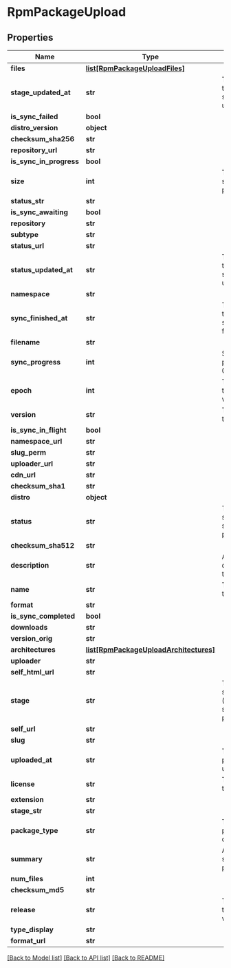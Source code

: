 # RpmPackageUpload

## Properties
Name | Type | Description | Notes
------------ | ------------- | ------------- | -------------
**files** | [**list[RpmPackageUploadFiles]**](RpmPackageUploadFiles.md) |  | [optional] 
**stage_updated_at** | **str** | The datetime the package stage was updated at. | [optional] 
**is_sync_failed** | **bool** |  | [optional] 
**distro_version** | **object** |  | [optional] 
**checksum_sha256** | **str** |  | [optional] 
**repository_url** | **str** |  | [optional] 
**is_sync_in_progress** | **bool** |  | [optional] 
**size** | **int** | The calculated size of the package. | [optional] 
**status_str** | **str** |  | [optional] 
**is_sync_awaiting** | **bool** |  | [optional] 
**repository** | **str** |  | [optional] 
**subtype** | **str** |  | [optional] 
**status_url** | **str** |  | [optional] 
**status_updated_at** | **str** | The datetime the package status was updated at. | [optional] 
**namespace** | **str** |  | [optional] 
**sync_finished_at** | **str** | The datetime the package sync was finished at. | [optional] 
**filename** | **str** |  | [optional] 
**sync_progress** | **int** | Synchronisation progress (from 0-100) | [optional] 
**epoch** | **int** | The epoch of the package version (if any). | [optional] 
**version** | **str** | The version of this package. | [optional] 
**is_sync_in_flight** | **bool** |  | [optional] 
**namespace_url** | **str** |  | [optional] 
**slug_perm** | **str** |  | [optional] 
**uploader_url** | **str** |  | [optional] 
**cdn_url** | **str** |  | [optional] 
**checksum_sha1** | **str** |  | [optional] 
**distro** | **object** |  | [optional] 
**status** | **str** | The synchronisation status of the package. | [optional] 
**checksum_sha512** | **str** |  | [optional] 
**description** | **str** | A textual description of this package. | [optional] 
**name** | **str** | The name of this package. | [optional] 
**format** | **str** |  | [optional] 
**is_sync_completed** | **bool** |  | [optional] 
**downloads** | **str** |  | [optional] 
**version_orig** | **str** |  | [optional] 
**architectures** | [**list[RpmPackageUploadArchitectures]**](RpmPackageUploadArchitectures.md) |  | [optional] 
**uploader** | **str** |  | [optional] 
**self_html_url** | **str** |  | [optional] 
**stage** | **str** | The synchronisation (in progress) stage of the package. | [optional] 
**self_url** | **str** |  | [optional] 
**slug** | **str** |  | [optional] 
**uploaded_at** | **str** | The date this package was uploaded. | [optional] 
**license** | **str** | The license of this package. | [optional] 
**extension** | **str** |  | [optional] 
**stage_str** | **str** |  | [optional] 
**package_type** | **str** | The type of package contents. | [optional] 
**summary** | **str** | A one-liner synopsis of this package. | [optional] 
**num_files** | **int** |  | [optional] 
**checksum_md5** | **str** |  | [optional] 
**release** | **str** | The release of the package version (if any). | [optional] 
**type_display** | **str** |  | [optional] 
**format_url** | **str** |  | [optional] 

[[Back to Model list]](../README.md#documentation-for-models) [[Back to API list]](../README.md#documentation-for-api-endpoints) [[Back to README]](../README.md)



